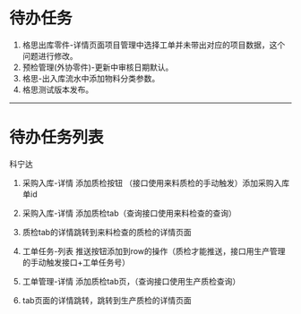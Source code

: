 # 待办任务
1. 格思出库零件-详情页面项目管理中选择工单并未带出对应的项目数据，这个问题进行修改。
2. 预检管理(外协零件)-更新中审核日期默认。
3. 格思-出入库流水中添加物料分类参数。
4. 格思测试版本发布。


------
# 待办任务列表
科宁达
1. 采购入库-详情 添加质检按钮 （接口使用来料质检的手动触发）添加采购入库单id
2. 采购入库-详情 添加质检tab（查询接口使用来料检查的查询）
3. 质检tab的详情跳转到来料检查的质检的详情页面

4. 工单任务-列表 推送按钮添加到row的操作（质检才能推送，接口用生产管理的手动触发接口+工单任务号）
5. 工单管理-详情 添加质检tab页，（查询接口使用生产质检查询）
6. tab页面的详情跳转，跳转到生产质检的详情页面


